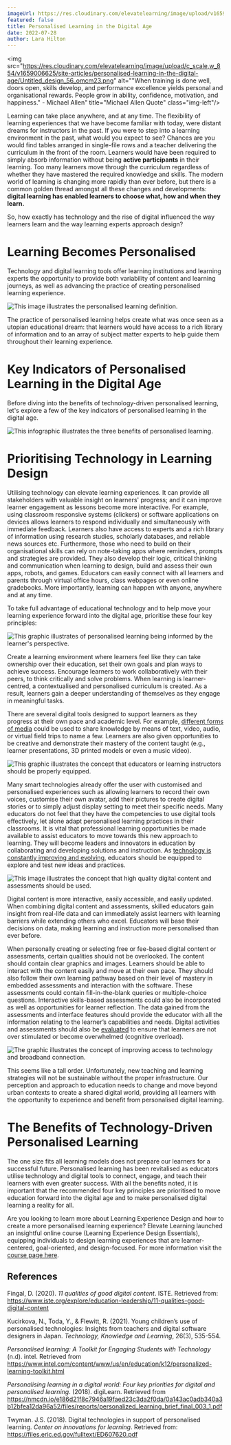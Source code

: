 ```yaml
---
imageUrl: https://res.cloudinary.com/elevatelearning/image/upload/v1659013569/site-articles/personalised-learning-in-the-digital-age/Blog_Banner_24_hjpyyr.png
featured: false
title: Personalised Learning in the Digital Age
date: 2022-07-28
author: Lara Hilton
---
```

<img src="https://res.cloudinary.com/elevatelearning/image/upload/c_scale,w_854/v1659006625/site-articles/personalised-learning-in-the-digital-age/Untitled_design_56_omcm23.png" alt=""When training is done well, doors open, skills develop, and performance excellence yields personal and organisational rewards. People grow in ability, confidence, motivation, and happiness." - Michael Allen" title="Michael Allen Quote" class="img-left"/>



Learning can take place anywhere, and at any time. The flexibility of learning experiences that we have become familiar with today, were distant dreams for instructors in the past. If you were to step into a learning environment in the past, what would you expect to see? Chances are you would find tables arranged in single-file rows and a teacher delivering the curriculum in the front of the room. Learners would have been required to simply absorb information without being **active participants** in their learning. Too many learners move through the curriculum regardless of whether they have mastered the required knowledge and skills. The modern world of learning is changing more rapidly than ever before, but there is a common golden thread amongst all these changes and developments: **digital learning has enabled learners to choose what, how and when they learn.** 

So, how exactly has technology and the rise of digital influenced the way learners learn and the way learning experts approach design?

# Learning Becomes Personalised

Technology and digital learning tools offer learning institutions and learning experts the opportunity to provide both variability of content and learning journeys, as well as advancing the practice of creating personalised learning experience.

<img src="https://res.cloudinary.com/elevatelearning/image/upload/c_scale,w_750/v1659006933/site-articles/personalised-learning-in-the-digital-age/Untitled_design_57_ceqaet.png" alt="This image illustrates the personalised learning definition." title="Personalised Learning Definition" class="img-center"/>

The practice of personalised learning helps create what was once seen as a utopian educational dream: that learners would have access to a rich library of information and to an array of subject matter experts to help guide them throughout their learning experience.

# Key Indicators of Personalised Learning in the Digital Age

Before diving into the benefits of technology-driven personalised learning, let's explore a few of the key indicators of personalised learning in the digital age.

<img src="https://res.cloudinary.com/elevatelearning/image/upload/c_scale,w_737/v1659009468/site-articles/personalised-learning-in-the-digital-age/THREE_BENEFITS_OF_PERSONALISED_LEARNING_1_rj8nyl.png" alt="This infographic illustrates the three benefits of personalised learning." title="The Three Benefits of Personalised Learning" class="img-center"/>



# Prioritising Technology in Learning Design

Utilising technology can elevate learning experiences. It can provide all stakeholders with valuable insight on learners' progress; and it can improve learner engagement as lessons become more interactive. For example, using classroom responsive systems (clickers) or software applications on devices allows learners to respond individually and simultaneously with immediate feedback. Learners also have access to experts and a rich library of information using research studies, scholarly databases, and reliable news sources etc. Furthermore, those who need to build on their organisational skills can rely on note-taking apps where reminders, prompts and strategies are provided. They also develop their logic, critical thinking and communication when learning to design, build and assess their own apps, robots, and games. Educators can easily connect with all learners and parents through virtual office hours, class webpages or even online gradebooks. More importantly, learning can happen with anyone, anywhere and at any time.

To take full advantage of educational technology and to help move your learning experience forward into the digital age, prioritise these four key principles: 

<img src="https://res.cloudinary.com/elevatelearning/image/upload/c_scale,w_750/v1659012230/site-articles/personalised-learning-in-the-digital-age/Personalised_Learning_-_Blog_Article_agzl34.png" alt="This graphic illustrates of personalised learning being informed by the learner's perspective." title="Personalised Learning Should Always Come From the Learner's Perspective" class="img-center"/>

Create a learning environment where learners feel like they can take ownership over their education, set their own goals and plan ways to achieve success. Encourage learners to work collaboratively with their peers, to think critically and solve problems. When learning is learner-centred, a contextualised and personalised curriculum is created. As a result, learners gain a deeper understanding of themselves as they engage in meaningful tasks. 

There are several digital tools designed to support learners as they progress at their own pace and academic level. For example, [different forms of media](https://files.eric.ed.gov/fulltext/ED607620.pdf) could be used to share knowledge by means of text, video, audio, or virtual field trips to name a few. Learners are also given opportunities to be creative and demonstrate their mastery of the content taught (e.g., learner presentations, 3D printed models or even a music video). 

<img src="https://res.cloudinary.com/elevatelearning/image/upload/c_scale,w_750/v1659012392/site-articles/personalised-learning-in-the-digital-age/Personalised_Learning_-_Blog_Article_1_uxdyco.png" alt="This graphic illustrates the concept that educators or learning instructors should be properly equipped." title="Educators or Learning Instructors Must Be Properly Equipped" class="img-center"/>

Many smart technologies already offer the user with customised and personalised experiences such as allowing learners to record their own voices, customise their own avatar, add their pictures to create digital stories or to simply adjust display setting to meet their specific needs. Many educators do not feel that they have the competencies to use digital tools effectively, let alone adapt personalised learning practices in their classrooms. It is vital that professional learning opportunities be made available to assist educators to move towards this new approach to learning. They will become leaders and innovators in education by collaborating and developing solutions and instruction. As [technology is constantly improving and evolving](https://nmcdn.io/e186d21f8c7946a19faed23c3da2f0da/0a143ac0adb340a3b12bfea12da96a52/files/reports/personalized_learning_brief_final_003_1.pdf), educators should be equipped to explore and test new ideas and practices.

<img src="https://res.cloudinary.com/elevatelearning/image/upload/c_scale,w_750/v1659012680/site-articles/personalised-learning-in-the-digital-age/Personalised_Learning_-_Blog_Article_2_lp4ctt.png" alt="This image illustrates the concept that high quality digital content and assessments should be used." title="Utilise High Quality Digital Content and Assessments" class="img-center"/>

Digital content is more interactive, easily accessible, and easily updated. When combining digital content and assessments, skilled educators gain insight from real-life data and can immediately assist learners with learning barriers while extending others who excel. Educators will base their decisions on data, making learning and instruction more personalised than ever before.

When personally creating or selecting free or fee-based digital content or assessments, certain qualities should not be overlooked. The content should contain clear graphics and images. Learners should be able to interact with the content easily and move at their own pace. They should also follow their own learning pathway based on their level of mastery in embedded assessments and interaction with the software. These assessments could contain fill-in-the-blank queries or multiple-choice questions. Interactive skills-based assessments could also be incorporated as well as opportunities for learner reflection. The data gained from the assessments and interface features should provide the educator with all the information relating to the learner’s capabilities and needs. Digital activities and assessments should also be [evaluated](https://www.iste.org/explore/education-leadership/11-qualities-good-digital-content) to ensure that learners are not over stimulated or become overwhelmed (cognitive overload). 

<img src="https://res.cloudinary.com/elevatelearning/image/upload/c_scale,w_750/v1659012966/site-articles/personalised-learning-in-the-digital-age/Personalised_Learning_-_Blog_Article_3_af9bmp.png" alt="The graphic illustrates the concept of improving access to technology and broadband connection." title="Improve Access to Technology Infrastructure and High-Speed Broadband Connection" class="img-center"/>



This seems like a tall order. Unfortunately, new teaching and learning strategies will not be sustainable without the proper infrastructure. Our perception and approach to education needs to change and move beyond urban contexts to create a shared digital world, providing all learners with the opportunity to experience and benefit from personalised digital learning. 

# The Benefits of Technology-Driven Personalised Learning

The one size fits all learning models does not prepare our learners for a successful future. Personalised learning has been revitalised as educators utilise technology and digital tools to connect, engage, and teach their learners with even greater success. With all the benefits noted, it is important that the recommended four key principles are prioritised to move education forward into the digital age and to make personalised digital learning a reality for all. 


Are you looking to learn more about Learning Experience Design and how to create a more personalised learning experience? Elevate Learning launched an insightful online course (Learning Experience Design Essentials), equipping individuals to design learning experiences that are learner-centered, goal-oriented, and design-focused. For more information visit the [course page here](https://www.elevatelearning.org/insights/launching-learning-experience-design-essentials/). 

## References

Fingal, D. (2020). *11 qualities of good digital content*. ISTE. Retrieved from: https://www.iste.org/explore/education-leadership/11-qualities-good-digital-content

Kucirkova, N., Toda, Y., & Flewitt, R. (2021). Young children’s use of personalised technologies: Insights from teachers and digital software designers in Japan. *Technology, Knowledge and Learning*, 26(3), 535-554.

*Personalised learning: A Toolkit for Engaging Students with Technology* (n.d). intel. Retrieved from https://www.intel.com/content/www/us/en/education/k12/personalized-learning-toolkit.html

*Personalising learning in a digital world: Four key priorities for digital and personalised learning*. (2018). digiLearn. Retrieved from https://nmcdn.io/e186d21f8c7946a19faed23c3da2f0da/0a143ac0adb340a3b12bfea12da96a52/files/reports/personalized_learning_brief_final_003_1.pdf

Twyman. J.S. (2018). Digital technologies in support of personalised learning. *Center on innovations for learning*. Retrieved from: https://files.eric.ed.gov/fulltext/ED607620.pdf